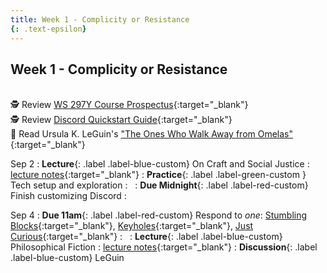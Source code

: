 ```yaml
---
title: Week 1 - Complicity or Resistance
{: .text-epsilon}
---
```


## Week 1 - Complicity or Resistance
\
🕵️ Review [WS 297Y Course Prospectus](syllabus){:target="_blank"}   
🕵️ Review [Discord Quickstart Guide](discord){:target="_blank"}   
📖 Read Ursula K. LeGuin's ["The Ones Who Walk Away from Omelas"](/ws297y/assets/pdfs/leguin_ones_who_walk_away_from_omelas.pdf){:target="_blank"}   

Sep 2
: **Lecture**{: .label .label-blue-custom} On Craft and Social Justice
  : [lecture notes](/ws297y/notes-1.1){:target="_blank"}
: **Practice**{: .label .label-green-custom } Tech setup and exploration
  : &nbsp;
: **Due Midnight**{: .label .label-red-custom} Finish customizing Discord
  : &nbsp;

Sep 4
: **Due 11am**{: .label .label-red-custom} Respond to *one*: [Stumbling Blocks](https://visforvali.github.io/ws297y/prompts/#stumbling-blocks){:target="_blank"}, [Keyholes](https://visforvali.github.io/ws297y/prompts/#keyholes){:target="_blank"}, [Just Curious](https://visforvali.github.io/ws297y/prompts/#just-curious){:target="_blank"}
  : &nbsp;
: **Lecture**{: .label .label-blue-custom} Philosophical Fiction
  : [lecture notes](/ws297y/notes/notes-1.2){:target="_blank"}
: **Discussion**{: .label .label-blue-custom} LeGuin